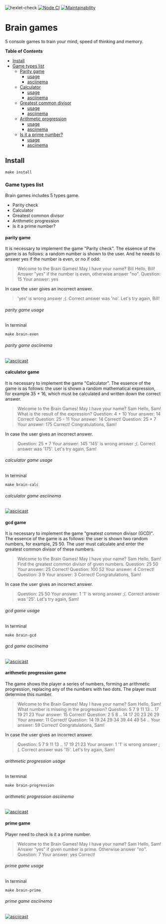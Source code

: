 ![hexlet-check](https://github.com/Alatr/frontend-project-lvl1/workflows/hexlet-check/badge.svg?branch=master)
[![Node CI](https://github.com/Alatr/frontend-project-lvl1/workflows/Node%20CI/badge.svg)](https://github.com/Alatr/frontend-project-lvl1/actions?query=workflow%3A%22Node+CI%22)
[![Maintainability](https://api.codeclimate.com/v1/badges/40307f92a1a58ff488d6/maintainability)](https://codeclimate.com/github/Alatr/frontend-project-lvl1/maintainability)
# Brain games

5 console games to train your mind, speed of thinking and memory.

**Table of Contents**

<!-- toc -->

- [Install](#install)
- [Game types list](#game-types-list)
	- [Parity game ](#parity-game)
		- [usage](#parity-game-usage)
		- [asciinema](#parity-game-asciinema)
	- [Сalculator](#calculator-game)
		- [usage](#calculator-game-usage)
		- [asciinema](#calculator-game-asciinema)
	- [Greatest common divisor ](#gcd-game)
		- [usage](#gcd-game-usage)
		- [asciinema](#gcd-game-asciinema)
	- [Arithmetic progression](#arithmetic-progression-game)
		- [usage](#arithmetic-progression-game-usage)
		- [asciinema](#arithmetic-progression-game-asciinema)
	- [Is it a prime number?](#prime-game)
		- [usage](#prime-game-usage)
		- [asciinema](#prime-game-asciinema)

<!-- tocstop -->

## Install

```
make install
```
### Game types list
Brain games includes 5 types game.
* Parity check
* Сalculator
* Greatest common divisor
* Arithmetic progression
* Is it a prime number?

#### parity game
It is necessary to implement the game "Parity check". The essence of the game is as follows: a random number is shown to the user. And he needs to answer yes if the number is even, or no if odd:

> Welcome to the Brain Games!
> May I have your name? Bill
> Hello, Bill!
> Answer "yes" if the number is even, otherwise answer "no".
> Question: 15
> Your answer: yes

In case the user gives an incorrect answer.
> 'yes' is wrong answer ;(. Correct answer was 'no'. Let's try again, Bill!

###### parity game usage
In terminal
```
make brain-even
```

###### parity game asciinema
[![asciicast](https://asciinema.org/a/l40Lrk3midkLmNEOmgZErGnY7.svg)](https://asciinema.org/a/l40Lrk3midkLmNEOmgZErGnY7)




#### calculator game
It is necessary to implement the game "Calculator". The essence of the game is as follows: the user is shown a random mathematical expression, for example 35 + 16, which must be calculated and written down the correct answer.

> Welcome to the Brain Games!
> May I have your name? Sam
> Hello, Sam!
> What is the result of the expression?
> Question: 4 + 10
> Your answer: 14
> Correct!
> Question: 25 - 11
> Your answer: 14
> Correct!
> Question: 25 * 7
> Your answer: 175
> Correct!
> Congratulations, Sam!

In case the user gives an incorrect answer.
> Question: 25 * 7
> Your answer: 145
> '145' is wrong answer ;(. Correct answer was '175'.
> Let's try again, Sam!

###### calculator game usage
In terminal
```
make brain-calc
```
###### calculator game asciinema
[![asciicast](https://asciinema.org/a/l40Lrk3midkLmNEOmgZErGnY7.svg)](https://asciinema.org/a/l40Lrk3midkLmNEOmgZErGnY7)


#### gcd game

It is necessary to implement the game "greatest common divisor (GCD)". The essence of the game is as follows: the user is shown two random numbers, for example, 25 50. The user must calculate and enter the greatest common divisor of these numbers.

> Welcome to the Brain Games!
> May I have your name? Sam
> Hello, Sam!
> Find the greatest common divisor of given numbers.
> Question: 25 50
> Your answer: 25
> Correct!
> Question: 100 52
> Your answer: 4
> Correct!
> Question: 3 9
> Your answer: 3
> Correct!
> Congratulations, Sam!

In case the user gives an incorrect answer.
> Question: 25 50
> Your answer: 1
> '1' is wrong answer ;(. Correct answer was '25'.
> Let's try again, Sam!

###### gcd game usage
In terminal
```
make brain-gcd
```
###### gcd game asciinema
[![asciicast](https://asciinema.org/a/l40Lrk3midkLmNEOmgZErGnY7.svg)](https://asciinema.org/a/l40Lrk3midkLmNEOmgZErGnY7)




#### arithmetic progression game
The game shows the player a series of numbers, forming an arithmetic progression, replacing any of the numbers with two dots. The player must determine this number.
> Welcome to the Brain Games!
> May I have your name? Sam
> Hello, Sam!
> What number is missing in the progression?
> Question: 5 7 9 11 13 .. 17 19 21 23
> Your answer: 15
> Correct!
> Question: 2 5 8 .. 14 17 20 23 26 29
> Your answer: 11
> Correct!
> Question: 14 19 24 29 34 39 44 49 54 ..
> Your answer: 59
> Correct!
> Congratulations, Sam!

In case the user gives an incorrect answer.

> Question: 5 7 9 11 13 .. 17 19 21 23
> Your answer: 1
> '1' is wrong answer ;(. Correct answer was '15'.
> Let's try again, Sam!

###### arithmetic progression usage
In terminal
```
make brain-progression
```
###### arithmetic progression asciinema
[![asciicast](https://asciinema.org/a/l40Lrk3midkLmNEOmgZErGnY7.svg)](https://asciinema.org/a/l40Lrk3midkLmNEOmgZErGnY7)





#### prime game
Player need to check is it a prime number.

> Welcome to the Brain Games!
> May I have your name? Sam
> Hello, Sam!
> Answer "yes" if given number is prime. Otherwise answer "no".
> Question: 7
> Your answer: yes
> Correct!


###### prime game usage
In terminal
```
make brain-prime
```
###### prime game asciinema
[![asciicast](https://asciinema.org/a/l40Lrk3midkLmNEOmgZErGnY7.svg)](https://asciinema.org/a/l40Lrk3midkLmNEOmgZErGnY7)



